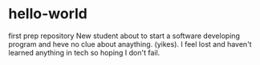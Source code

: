 # hello-world
first prep repository 
New student about to start a software developing program and heve no clue about anaything. (yikes).
I feel lost and haven't learned anything in tech so hoping I don't fail. 
